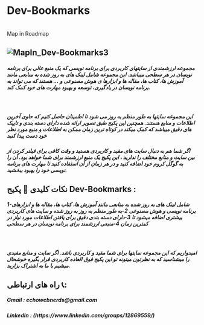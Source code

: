 <h1>Dev-Bookmarks</h1>
<br>
Map in Roadmap
<br>

![MapIn_Dev-Bookmarks3](https://github.com/echoWebNerds/Dev-Bookmarks/assets/64944885/ec4f4628-e83a-4abb-9622-96e7b84136a5)
---
<h5>
  مجموعه ارزشمندی از سایتهای کاربردی برای برنامه نویسی که یک منبع عالی برای برنامه نویسان در هر سطحی میباشد. این مجموعه شامل لینک های به روز شده به منابعی مانند آموزش ها، کتاب ها، مقاله ها و ابزارها ی هوش مصنوعی و ... هستند که می تواند به برنامه نویسان در یادگیری، توسعه و بهبود مهارت های خود کمک کند.
</h5>
<br>
<h5>
این مجموعه سایتها به طور منظم به روز می شود تا اطمینان حاصل کنیم که حاوی آخرین اطلاعات و منابع  هستند. همچنین این پکیج طبق تصویر ارائه شده دارای دسته بندی و تاپیک های  دقیق  میباشد که کمک میکند در کوتاه ترین زمان ممکن به اطلاعات و منبع مورد نظر خود دست پیدا کنید
</h5>
<h5>
  اگر شما هم به دنبال سایت های مفید و کاربردی هستید و  وقت کافی برای فیلتر کردن از بین  سایت و منابع مختلف را ندارید ، این  پکیج یک منبع ارزشمند برای شما خواهد بود. آن را به گوگل کروم خود اضافه کنید و در هر زمان از آن استفاده کنید تا مهارت های برنامه نویسی خود را بهبود ببخشید.
</h5>
<h2>
   نکات کلیدی 🔑 پکیج Dev-Bookmarks :

</h2>
<h5>

1-شامل لینک های به روز شده به منابعی مانند آموزش ها، کتاب ها، مقاله ها و ابزارهای برنامه نویسی و هوش مصنوعی
2-به طور منظم به روز به روز شده و سایت های کاربردی بیشتری اضافه میشود تا
3-دارای دسته بندی دقیق برای یافتن اطلاعات مورد نیاز در کمترین زمان
4-منبعی ارزشمند برای برنامه نویسان در هر سطحی

</h5>
<br>

<h5>
  امیدواریم که این مجموعه سایتها برای شما مفید و کاربردی باشد. اگر سایت و منابع مفیدی را میشناسید که به نظرتون میتونه تو این پکیج فوق العاده کاربردی قرار بگیره خوشحال میشیم با ما به اشتراک بزارید.

</h5>
<h2>
  راه های ارتباطی 📞:
</h2>
<h5>
  Gmail : echowebnerds@gmail.com
  </h5>
  <h5>
LinkedIn : (https://www.linkedin.com/groups/12869559/)
</h5>
